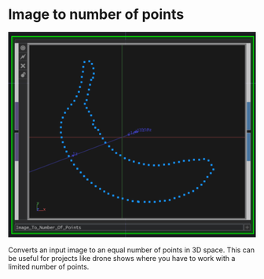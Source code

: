 # Image to number of points

![image](https://github.com/CorrelateVisuals/Touchdesigner_Tools/blob/main/Image_To_Number_Of_Points/Image_To_Number_Of_Points_Image.PNG?raw=true)

Converts an input image to an equal number of points in 3D space. This can be useful for projects like drone shows where you have to work with a limited number of points.
